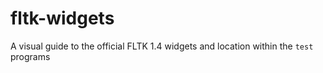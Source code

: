 # fltk-widgets
A visual guide to the official FLTK 1.4 widgets and location within the `test` programs

